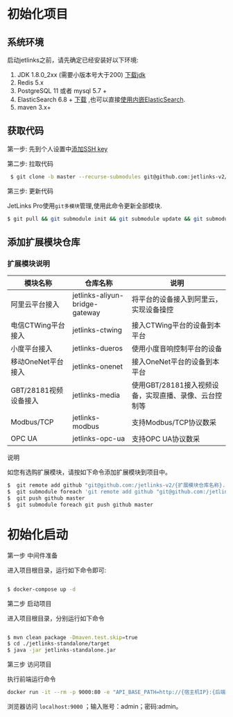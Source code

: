 # 初始化项目

## 系统环境

启动jetlinks之前，请先确定已经安装好以下环境:

1. JDK 1.8.0_2xx (需要小版本号大于200) <a href='https://adoptopenjdk.net/releases.html?variant=openjdk8&jvmVariant=hotspot'>下载jdk</a>
2. Redis 5.x
3. PostgreSQL 11 或者 mysql 5.7 +
4. ElasticSearch 6.8 + <a href='https://www.elastic.co/cn/downloads/elasticsearch'>下载</a> ,也可以直接<a href='#内嵌elasticsearch启动'>使用内嵌ElasticSearch</a>.
5. maven 3.x+

## 获取代码

第一步: 先到个人设置中[添加SSH key](https://github.com/settings/keys)

第二步: 拉取代码

```bash
 $ git clone -b master --recurse-submodules git@github.com:jetlinks-v2/jetlinks-pro.git && git submodule foreach git checkout master
```

第三步: 更新代码

JetLinks Pro使用`git多模块`管理,使用此命令更新全部模块.
```bash
$ git pull && git submodule init && git submodule update && git submodule foreach git checkout master && git submodule foreach git pull origin master
```

## 添加扩展模块仓库

### 扩展模块说明

| 模块名称                        | 仓库名称 | 说明                    |
| ---------------------------- | ------ |  ------------------------- |
| 阿里云平台接入                   | jetlinks-aliyun-bridge-gateway      | 将平台的设备接入到阿里云，实现设备操控                       |
| 电信CTWing平台接入            | jetlinks-ctwing     | 接入CTWing平台的设备到本平台                         |
| 小度平台接入               | jetlinks-dueros      |  使用小度音响控制平台的设备                         |
| 移动OneNet平台接入              | jetlinks-onenet      |  接入OneNet平台的设备到本平台                         |
| GBT/28181视频设备接入       | jetlinks-media      |   使用GBT/28181接入视频设备，实现直播、录像、云台控制等                        |
|  Modbus/TCP           | jetlinks-modbus      |     支持Modbus/TCP协议数采                      |
| OPC UA            | jetlinks-opc-ua      | 支持OPC UA协议数采                        |



<div class='explanation primary'>
  <p class='explanation-title-warp'>
    <span class='iconfont icon-bangzhu explanation-icon'></span>
    <span class='explanation-title font-weight'>说明</span>
  </p>
  如您有选购扩展模块，请按如下命令添加扩展模块到项目中。
</div>


```bash
$  git remote add github "git@github.com:/jetlinks-v2/{扩展模块仓库名称}.git"
$  git submodule foreach 'git remote add github "git@github.com:/jetlinks-v2/{扩展模块仓库名称}.git"'
$  git push github master
$  git submodule foreach git push github master 
```

# 初始化启动

第一步 中间件准备

进入项目根目录，运行如下命令即可:

```bash

$ docker-compose up -d

```

第二步 启动项目

进入项目根目录，分别运行如下命令

```bash

$ mvn clean package -Dmaven.test.skip=true
$ cd ./jetlinks-standalone/target 
$ java -jar jetlinks-standalone.jar 

```

第三步 访问项目

执行前端运行命令

```bash
docker run -it --rm -p 9000:80 -e "API_BASE_PATH=http://{宿主机IP}:{后端应用端口}/" registry.cn-shenzhen.aliyuncs.com/jetlinks/jetlinks-ui-vue:2.1
```

浏览器访问  `localhost:9000` ；输入账号：admin；密码:admin。



